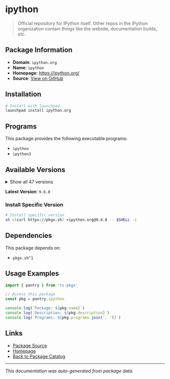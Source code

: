 # ipython

> Official repository for IPython itself. Other repos in the IPython organization contain things like the website, documentation builds, etc.

## Package Information

- **Domain**: `ipython.org`
- **Name**: `ipython`
- **Homepage**: https://ipython.org/
- **Source**: [View on GitHub](https://github.com/pkgxdev/pantry/tree/main/projects/ipython.org/package.yml)

## Installation

```bash
# Install with launchpad
launchpad install ipython.org
```

## Programs

This package provides the following executable programs:

- `ipython`
- `ipython3`

## Available Versions

<details>
<summary>Show all 47 versions</summary>

- `9.6.0`, `9.5.0`, `9.4.0`, `9.3.0`, `9.2.0`
- `9.1.0`, `9.0.2`, `9.0.1`, `9.0.0`, `8.37.0`
- `8.36.0`, `8.35.0`, `8.34.0`, `8.33.0`, `8.32.0`
- `8.31.0`, `8.30.0`, `8.29.0`, `8.28.0`, `8.27.0`
- `8.26.0`, `8.25.0`, `8.24.0`, `8.23.0`, `8.22.2`
- `8.22.1`, `8.22.0`, `8.21.0`, `8.20.0`, `8.19.1`
- `8.19.0`, `8.18.1`, `8.18.0`, `8.17.2`, `8.17.1`
- `8.17.0`, `8.16.1`, `8.16.0`, `8.15.0`, `8.14.0`
- `8.13.2`, `8.13.1`, `8.13.0`, `8.12.3`, `8.12.2`
- `8.12.1`, `8.12.0`

</details>

**Latest Version**: `9.6.0`

### Install Specific Version

```bash
# Install specific version
sh <(curl https://pkgx.sh) +ipython.org@9.6.0 -- $SHELL -i
```

## Dependencies

This package depends on:

- `pkgx.sh^1`

## Usage Examples

```typescript
import { pantry } from 'ts-pkgx'

// Access this package
const pkg = pantry.ipython

console.log(`Package: ${pkg.name}`)
console.log(`Description: ${pkg.description}`)
console.log(`Programs: ${pkg.programs.join(', ')}`)
```

## Links

- [Package Source](https://github.com/pkgxdev/pantry/tree/main/projects/ipython.org/package.yml)
- [Homepage](https://ipython.org/)
- [Back to Package Catalog](../../package-catalog.md)

---

*This documentation was auto-generated from package data.*
